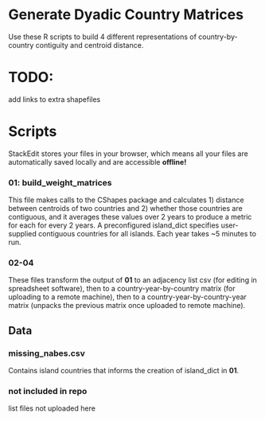 # Generate Dyadic Country Matrices

Use these R scripts to build 4 different representations of country-by-country contiguity and centroid distance. 

# TODO:
add links to extra shapefiles

# Scripts

StackEdit stores your files in your browser, which means all your files are automatically saved locally and are accessible **offline!**

### 01: build_weight_matrices

This file makes calls to the CShapes package and calculates 1) distance between centroids of two countries and 2) whether those countries are contiguous, and it averages these values over 2 years to produce a metric for each for every 2 years. A preconfigured island_dict specifies user-supplied contiguous countries for all islands. Each year takes ~5 minutes to run. 

### 02-04

These files transform the output of **01** to an adjacency list csv (for editing in spreadsheet software), then to a country-year-by-country matrix (for uploading to a remote machine), then to a country-year-by-country-year matrix (unpacks the previous matrix once uploaded to remote machine).

## Data

### missing_nabes.csv 
Contains island countries that informs the creation of island_dict in **01**.

### not included in repo

list files not uploaded here
